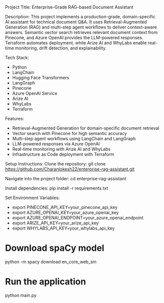 Project Title: Enterprise-Grade RAG-based Document Assistant

Description:
This project implements a production-grade, domain-specific AI assistant for technical document Q&A. It uses Retrieval-Augmented Generation (RAG) and multi-step agent workflows to deliver context-aware answers. Semantic vector search retrieves relevant document context from Pinecone, and Azure OpenAI provides the LLM-powered responses. Terraform automates deployment, while Arize AI and WhyLabs enable real-time monitoring, drift detection, and explainability.

Tech Stack:
- Python
- LangChain
- Hugging Face Transformers
- LangGraph
- Pinecone
- Azure OpenAI Service
- Arize AI
- WhyLabs
- Terraform

Features:
- Retrieval-Augmented Generation for domain-specific document retrieval
- Vector search with Pinecone for high semantic accuracy
- Multi-step agent workflows using LangChain and LangGraph
- LLM-powered responses via Azure OpenAI
- Real-time monitoring with Arize AI and WhyLabs
- Infrastructure as Code deployment with Terraform

Setup Instructions:
Clone the repository:
git clone https://github.com/Charanlokesh22/enterprise-rag-assistant.git

Navigate into the project folder:
cd enterprise-rag-assistant

Install dependencies:
pip install -r requirements.txt

Set Environment Variables:
- export PINECONE_API_KEY=your_pinecone_api_key
- export AZURE_OPENAI_KEY=your_azure_openai_key
- export AZURE_OPENAI_ENDPOINT=your_azure_openai_endpoint
- export ARIZE_API_KEY=your_arize_api_key
- export WHYLABS_API_KEY=your_whylabs_api_key



# Download spaCy model
python -m spacy download en_core_web_sm

# Run the application
python main.py

